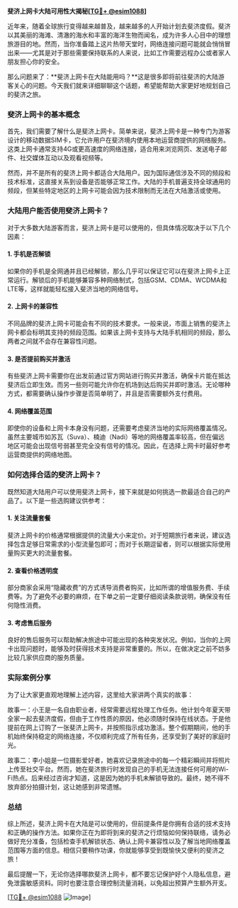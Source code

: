 **斐济上网卡大陆可用性大揭秘[[TG💪+ @esim1088](https://t.me/s/esim1088)]**

近年来，随着全球旅行变得越来越普及，越来越多的人开始计划去斐济度假。斐济以其美丽的海滩、清澈的海水和丰富的海洋生物而闻名，成为许多人心目中的理想旅游目的地。然而，当你准备踏上这片热带天堂时，网络连接问题可能就会悄悄冒出来——尤其是对于那些需要保持联系的人来说，比如工作需要远程办公或者家人朋友担心你的安全。

那么问题来了：**斐济上网卡在大陆能用吗？**这是很多即将前往斐济的大陆游客关心的问题。今天我们就来详细聊聊这个话题，希望能帮助大家更好地规划自己的斐济之旅。

### 斐济上网卡的基本概念

首先，我们需要了解什么是斐济上网卡。简单来说，斐济上网卡是一种专门为游客设计的移动数据SIM卡，它允许用户在斐济境内使用本地运营商提供的网络服务。这类上网卡通常支持4G或更高速度的网络连接，适合用来浏览网页、发送电子邮件、社交媒体互动以及观看视频等。

然而，并不是所有的斐济上网卡都适合大陆用户。因为国际通信涉及不同的频段和技术标准，这直接关系到设备是否能够正常工作。大陆的手机普遍支持全球通用的频段，但某些特定地区的上网卡可能会因为技术限制而无法在大陆激活或使用。

### 大陆用户能否使用斐济上网卡？

对于大多数大陆游客而言，斐济上网卡是可以使用的，但具体情况取决于以下几个因素：

#### 1. 手机是否解锁
如果你的手机是全网通并且已经解锁，那么几乎可以保证它可以在斐济上网卡上正常运行。解锁后的手机能够兼容多种网络制式，包括GSM、CDMA、WCDMA和LTE等，这样就能轻松接入斐济当地的网络信号。

#### 2. 上网卡的兼容性
不同品牌的斐济上网卡可能会有不同的技术要求。一般来说，市面上销售的斐济上网卡都会标明其支持的频段范围。如果该上网卡支持与大陆手机相同的频段，那么两者之间就不会存在兼容性问题。

#### 3. 是否提前购买并激活
有些斐济上网卡需要你在出发前通过官方网站进行购买并激活，确保卡片能在抵达斐济后立即生效。而另一些则可能允许你在机场到达后购买并即时激活。无论哪种方式，都需要确认操作步骤是否简单明了，并且是否需要额外支付费用。

#### 4. 网络覆盖范围
即使你的设备和上网卡本身没有问题，还需要考虑斐济当地的实际网络覆盖情况。虽然主要城市如苏瓦（Suva）、楠迪（Nadi）等地的网络覆盖率较高，但在偏远地区可能会出现信号弱甚至完全没有信号的情况。因此，在选择上网卡时最好参考运营商提供的网络地图。

### 如何选择合适的斐济上网卡？

既然知道大陆用户可以使用斐济上网卡，接下来就是如何挑选一款最适合自己的产品了。以下是一些选购建议供参考：

#### 1. 关注流量套餐
斐济上网卡的价格通常根据提供的流量大小来定价。对于短期旅行者来说，建议选择包含足够日常需求的小型流量包即可；而对于长期逗留者，则可以根据实际使用量购买更大的流量套餐。

#### 2. 查看价格透明度
部分商家会采用“隐藏收费”的方式诱导消费者购买，比如所谓的增值服务费、手续费等。为了避免不必要的麻烦，在下单之前一定要仔细阅读条款说明，确保没有任何隐性消费。

#### 3. 考虑售后服务
良好的售后服务可以帮助解决旅途中可能出现的各种突发状况。例如，当你的上网卡出现问题时，能够及时获得技术支持是非常重要的。所以，在做决定之前不妨多比较几家供应商的服务质量。

### 实际案例分享

为了让大家更直观地理解上述内容，这里给大家讲两个真实的故事：

故事一：小王是一名自由职业者，经常需要远程处理工作任务。他计划今年夏天带全家一起去斐济度假，但由于工作性质的原因，他必须随时保持在线状态。于是他提前在网上订购了一张斐济上网卡，并按照指示成功激活。整个假期期间，他的手机始终保持稳定的网络连接，不仅顺利完成了所有任务，还享受到了美好的家庭时光。

故事二：李小姐是一位摄影爱好者，她喜欢记录旅途中的每一个精彩瞬间并将照片上传至社交平台。然而，她在斐济旅行时发现自己的手机无法连接任何可用的Wi-Fi热点。后来经过咨询才知道，这是因为她的手机未解锁导致的。最终，她不得不放弃部分拍摄计划，这让她感到非常遗憾。

### 总结

综上所述，斐济上网卡在大陆是可以使用的，但前提条件是你拥有合适的技术支持和正确的操作方法。如果你正在为即将到来的斐济之行烦恼如何保持联络，请务必做好充分准备，包括检查手机解锁状态、确认上网卡兼容性以及了解当地网络覆盖范围等方面的信息。相信只要稍作功课，你就能够享受到既愉快又便利的斐济之旅！

最后提醒一下，无论你选择哪款斐济上网卡，都不要忘记保护好个人隐私信息，避免泄露敏感资料。同时也要注意合理控制流量消耗，以免超出预算产生额外开支。

[[TG💪+ @esim1088](https://t.me/s/esim1088) ![Image](https://i.postimg.cc/4NQfJmqS/Snipaste-2025-05-13-00-14-12.png)]
